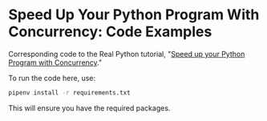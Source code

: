 # Speed Up Your Python Program With Concurrency: Code Examples

Corresponding code to the Real Python tutorial, "[Speed up your Python Program with Concurrency](https://realpython.com/python-concurrency/)."

To run the code here, use:

```bash
pipenv install -r requirements.txt
```

This will ensure you have the required packages.
